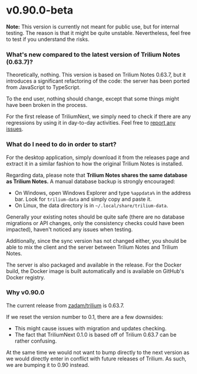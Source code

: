 # v0.90.0-beta
**Note:** This version is currently not meant for public use, but for internal testing. The reason is that it might be quite unstable. Nevertheless, feel free to test if you understand the risks.

### What's new compared to the latest version of Trilium Notes (0.63.7)?

Theoretically, nothing. This version is based on Trilium Notes 0.63.7, but it introduces a significant refactoring of the code: the server has been ported from JavaScript to TypeScript.

To the end user, nothing should change, except that some things might have been broken in the process.

For the first release of TriliumNext, we simply need to check if there are any regressions by using it in day-to-day activities. Feel free to [report any issues](https://github.com/TriliumNext/Notes/issues/new/choose).

### What do I need to do in order to start?

For the desktop application, simply download it from the releases page and extract it in a similar fashion to how the original Trilium Notes is installed.

Regarding data, please note that **Trilium Notes shares the same database as Trilium Notes.** A manual database backup is strongly encouraged:

*   On Windows, open Windows Explorer and type `%appdata%` in the address bar. Look for `trilium-data` and simply copy and paste it.
*   On Linux, the data directory is in `~/.local/share/trilium-data`.

Generally your existing notes should be quite safe (there are no database migrations or API changes, only the consistency checks could have been impacted), haven't noticed any issues when testing.

Additionally, since the sync version has not changed either, you should be able to mix the client and the server between Trilium Notes and Trilium Notes.

The server is also packaged and available in the release. For the Docker build, the Docker image is built automatically and is available on GitHub's Docker registry.

### Why v0.90.0

The current release from [zadam/trilium](https://github.com/zadam/trilium/releases/tag/v0.63.7) is 0.63.7.

If we reset the version number to 0.1, there are a few downsides:

*   This might cause issues with migration and updates checking.
*   The fact that TriliumNext 0.1.0 is based off of Trilium 0.63.7 can be rather confusing.

At the same time we would not want to bump directly to the next version as we would directly enter in conflict with future releases of Trilium. As such, we are bumping it to 0.90 instead.
